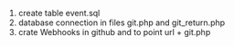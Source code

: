 1) create table event.sql
2) database connection in files git.php and git_return.php
3) crate Webhooks in github and to point url + git.php

